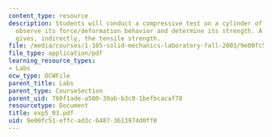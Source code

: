 ```yaml
---
content_type: resource
description: Students will conduct a compressive test on a cylinder of concrete to
  observe its force/deformation behavior and determine its strength. A second test
  gives, indirectly, the tensile strength.
file: /media/courses/1-105-solid-mechanics-laboratory-fall-2003/9e00fc51effcad3c64873613974d0ff0_exp5_03.pdf
file_type: application/pdf
learning_resource_types:
- Labs
ocw_type: OCWFile
parent_title: Labs
parent_type: CourseSection
parent_uid: 780f1ade-a500-39ab-b3c0-1befbcacaf78
resourcetype: Document
title: exp5_03.pdf
uid: 9e00fc51-effc-ad3c-6487-3613974d0ff0
---
```

